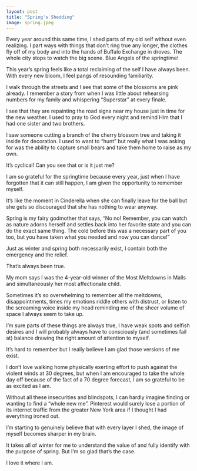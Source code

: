 ```yaml
---
layout: post
title: "Spring's Shedding"
image: spring.jpeg
---
```


Every year around this same time, I shed parts of my old self without even realizing. I part ways with things that don’t ring true any longer, the clothes fly off of my body and into the hands of Buffalo Exchange in droves. The whole city stops to watch the big scene. Blue Angels of the springtime!

This year’s spring feels like a total reclaiming of the self I have always been. With every new bloom, I feel pangs of resounding familiarity. 

I walk through the streets and I see that some of the blossoms are pink already. I remember a story from when I was little about rehearsing numbers for my family and whispering “Superstar” at every finale.

I see that they are repainting the road signs near my house just in time for the new weather. I used to pray to God every night and remind Him that I had one sister and two brothers.

I saw someone cutting a branch of the cherry blossom tree and taking it inside for decoration. I used to want to “hunt” but really what I was asking for was the ability to capture small bears and take them home to raise as my own.

It’s cyclical! Can you see that or is it just me?

I am so grateful for the springtime because every year, just when I have forgotten that it can still happen, I am given the opportunity to remember myself.

It’s like the moment in Cinderella when she can finally leave for the ball but she gets so discouraged that she has nothing to wear anyway. 

Spring is my fairy godmother that says, “No no! Remember, you can watch as nature adorns herself and settles back into her favorite state and you can do the exact same thing. The cold before this was a necessary part of you too, but you have taken what you needed and now you can dance!”

Just as winter and spring both necessarily exist, I contain both the emergency and the relief. 

That’s always been true. 

My mom says I was the 4-year-old winner of the Most Meltdowns in Malls and simultaneously her most affectionate child.

Sometimes it’s so overwhelming to remember all the meltdowns, disappointments, times my emotions riddle others with distrust, or listen to the screaming voice inside my head reminding me of the sheer volume of space I always seem to take up.

I’m sure parts of these things are always true, I have weak spots and selfish desires and I will probably always have to consciously (and sometimes fail at) balance drawing the right amount of attention to myself.

It’s hard to remember but I really believe I am glad those versions of me exist. 

I don’t love walking home physically exerting effort to push against the violent winds at 30 degrees, but when I am encouraged to take the whole day off because of the fact of a 70 degree forecast, I am so grateful to be as excited as I am.

Without all these insecurities and blindspots, I can hardly imagine finding or wanting to find a “whole new me”. Pinterest would surely lose a portion of its internet traffic from the greater New York area if I thought I had everything ironed out.

I’m starting to genuinely believe that with every layer I shed, the image of myself becomes sharper in my brain.

It takes all of winter for me to understand the value of and fully identify with the purpose of spring. But I’m so glad that’s the case.

I love it where I am.
